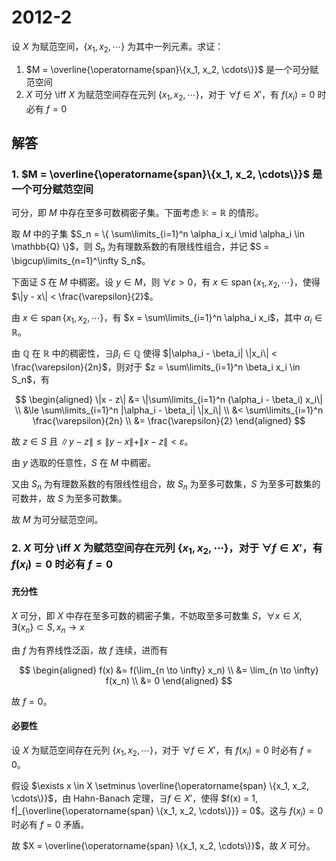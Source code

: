 # 2012-2

设 $X$ 为赋范空间，$\{x_1, x_2, \cdots\}$ 为其中一列元素。求证：

1. $M = \overline{\operatorname{span}\{x_1, x_2, \cdots\}}$ 是一个可分赋范空间
2. $X$ 可分 \iff $X$ 为赋范空间存在元列 $\{x_1, x_2, \cdots\}$，对于 $\forall f \in X'$，有 $f(x_i) = 0$ 时必有 $f = 0$

## 解答

### 1. $M = \overline{\operatorname{span}\{x_1, x_2, \cdots\}}$ 是一个可分赋范空间

可分，即 $M$ 中存在至多可数稠密子集。下面考虑 $\mathbb{K} = \mathbb{R}$ 的情形。

取 $M$ 中的子集 $S_n = \{ \sum\limits_{i=1}^n \alpha_i x_i \mid \alpha_i \in \mathbb{Q} \}$，则 $S_n$ 为有理数系数的有限线性组合，并记 $S = \bigcup\limits_{n=1}^\infty S_n$。

下面证 $S$ 在 $M$ 中稠密。设 $y \in M$，则 $\forall \varepsilon > 0$，有 $x \in \operatorname{span}\{x_1, x_2, \cdots\}$，使得 $\|y - x\| < \frac{\varepsilon}{2}$。

由 $x \in \operatorname{span}\{x_1, x_2, \cdots\}$，有 $x = \sum\limits_{i=1}^n \alpha_i x_i$，其中 $\alpha_i \in \mathbb{R}$。

由 $\mathbb{Q}$ 在 $\mathbb{R}$ 中的稠密性，$\exists \beta_i \in \mathbb{Q}$ 使得 $|\alpha_i - \beta_i| \|x_i\| < \frac{\varepsilon}{2n}$，则对于 $z = \sum\limits_{i=1}^n \beta_i x_i \in S_n$，有

$$
\begin{aligned}
\|x - z\| &= \|\sum\limits_{i=1}^n (\alpha_i - \beta_i) x_i\| \\
&\le \sum\limits_{i=1}^n |\alpha_i - \beta_i| \|x_i\| \\
&< \sum\limits_{i=1}^n \frac{\varepsilon}{2n} \\
&= \frac{\varepsilon}{2}
\end{aligned}
$$

故 $z \in S$ 且 $\|y - z\| \le \|y - x\| + \|x - z\| < \varepsilon$。

由 $y$ 选取的任意性，$S$ 在 $M$ 中稠密。

又由 $S_n$ 为有理数系数的有限线性组合，故 $S_n$ 为至多可数集，$S$ 为至多可数集的可数并，故 $S$ 为至多可数集。

故 $M$ 为可分赋范空间。

### 2. $X$ 可分 \iff $X$ 为赋范空间存在元列 $\{x_1, x_2, \cdots\}$，对于 $\forall f \in X'$，有 $f(x_i) = 0$ 时必有 $f = 0$

#### 充分性

$X$ 可分，即 $X$ 中存在至多可数的稠密子集，不妨取至多可数集 $S$，$\forall x \in X, \exists \{x_n\} \subset S, x_n \to x$

由 $f$ 为有界线性泛函，故 $f$ 连续，进而有

$$
\begin{aligned}
f(x) &= f(\lim_{n \to \infty} x_n) \\
&= \lim_{n \to \infty} f(x_n) \\
&= 0
\end{aligned}
$$

故 $f = 0$。

#### 必要性

设 $X$ 为赋范空间存在元列 $\{x_1, x_2, \cdots\}$，对于 $\forall f \in X'$，有 $f(x_i) = 0$ 时必有 $f = 0$。

假设 $\exists x \in X \setminus \overline{\operatorname{span} \{x_1, x_2, \cdots\}}$，由 Hahn-Banach 定理，$\exists f \in X'$，使得 $f(x) = 1, f|_{\overline{\operatorname{span} \{x_1, x_2, \cdots\}}} = 0$。这与 $f(x_i) = 0$ 时必有 $f = 0$ 矛盾。

故 $X = \overline{\operatorname{span} \{x_1, x_2, \cdots\}}$，故 $X$ 可分。

